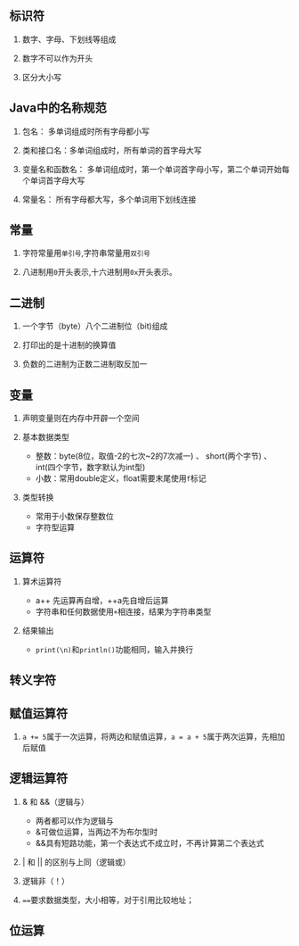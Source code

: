 ## 标识符
1. 数字、字母、下划线等组成

2. 数字不可以作为开头

3. 区分大小写

## Java中的名称规范
1. 包名： 多单词组成时所有字母都小写

2. 类和接口名：多单词组成时，所有单词的首字母大写

3. 变量名和函数名： 多单词组成时，第一个单词首字母小写，第二个单词开始每个单词首字母大写

4. 常量名： 所有字母都大写，多个单词用下划线连接

## 常量
1. 字符常量用`单引号`,字符串常量用`双引号`

2. 八进制用`0`开头表示,十六进制用`0x`开头表示。

## 二进制
1. 一个字节（byte）八个二进制位（bit)组成

2. 打印出的是十进制的换算值

3. 负数的二进制为正数二进制取反加一

## 变量
1. 声明变量则在内存中开辟一个空间

2. 基本数据类型
    * 整数：byte(8位，取值-2的七次~2的7次减一) 、 short(两个字节) 、 int(四个字节，数字默认为int型)
    * 小数：常用double定义，float需要末尾使用`f`标记

3. 类型转换
    * 常用于小数保存整数位
    * 字符型运算

## 运算符
1. 算术运算符
    * a++ 先运算再自增，++a先自增后运算
    * 字符串和任何数据使用`+`相连接，结果为字符串类型

2. 结果输出
    * `print(\n)`和`println()`功能相同，输入并换行

## 转义字符
    
## 赋值运算符
1. `a += 5`属于一次运算，将两边和赋值运算，`a = a + 5`属于两次运算，先相加后赋值

## 逻辑运算符
1. & 和 &&（逻辑与）
    * 两者都可以作为逻辑与
    * &可做位运算，当两边不为布尔型时
    * &&具有短路功能，第一个表达式不成立时，不再计算第二个表达式

2. | 和 || 的区别与上同（逻辑或）

3. 逻辑非（！）

4. `==`要求数据类型，大小相等，对于引用比较地址；

## 位运算
